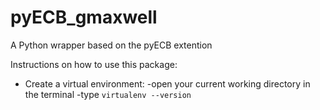 # pyECB_gmaxwell
A Python wrapper based on the pyECB extention

Instructions on how to use this package:

* Create a virtual environment:
	-open your current working directory in the terminal
	-type `virtualenv --version`
